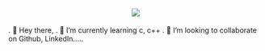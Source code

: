 <h1 align="center">
  <a href="https://git.io/typing-svg">
    <img src="https://readme-typing-svg.herokuapp.com/?lines=Greetings,Programmers!👋;I'm+Shubham+Negi...;This+is+my+profile!&center=true&size=30">
  </a>
</h1>

. 👋 Hey there,
. 🌱 I’m currently learning c, c++
. 💞️ I’m looking to collaborate on Github, LinkedIn.....




